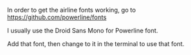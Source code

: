 In order to get the airline fonts working, go to https://github.com/powerline/fonts

I usually use the Droid Sans Mono for Powerline font.

Add that font, then change to it in the terminal to use that font.
